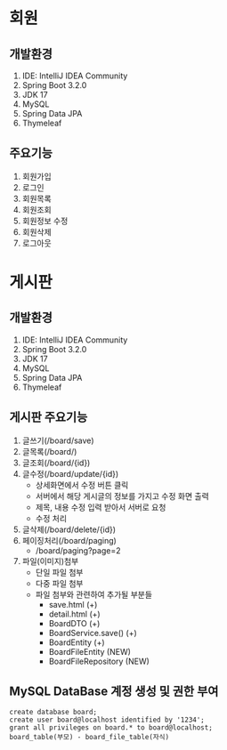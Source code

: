 # 회원
## 개발환경
1. IDE: IntelliJ IDEA Community
2. Spring Boot 3.2.0
3. JDK 17
4. MySQL
5. Spring Data JPA
6. Thymeleaf
## 주요기능
1. 회원가입
2. 로그인
3. 회원목록
4. 회원조회
5. 회원정보 수정
6. 회원삭제
7. 로그아웃
# 게시판
## 개발환경
1. IDE: IntelliJ IDEA Community
2. Spring Boot 3.2.0
3. JDK 17
4. MySQL
5. Spring Data JPA
6. Thymeleaf

## 게시판 주요기능
1. 글쓰기(/board/save)
2. 글목록(/board/)
3. 글조회(/board/{id})
4. 글수정(/board/update/{id})
    - 상세화면에서 수정 버튼 클릭
    - 서버에서 해당 게시글의 정보를 가지고 수정 화면 출력
    - 제목, 내용 수정 입력 받아서 서버로 요청
    - 수정 처리
5. 글삭제(/board/delete/{id})
6. 페이징처리(/board/paging)
    - /board/paging?page=2
7. 파일(이미지)첨부
    - 단일 파일 첨부
    - 다중 파일 첨부
    - 파일 첨부와 관련하여 추가될 부분들
        - save.html (+)
        - detail.html (+)
        - BoardDTO (+)
        - BoardService.save() (+)
        - BoardEntity (+)
        - BoardFileEntity (NEW)
        - BoardFileRepository (NEW)


## MySQL DataBase 계정 생성 및 권한 부여
```
create database board;
create user board@localhost identified by '1234';
grant all privileges on board.* to board@localhost;
board_table(부모) - board_file_table(자식)
```